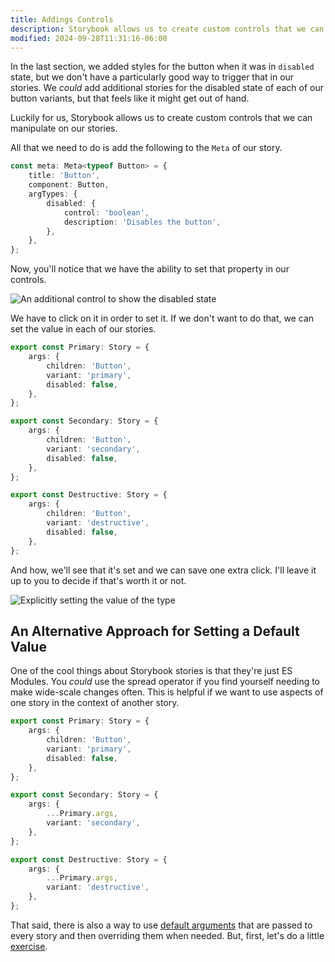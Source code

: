 ```yaml
---
title: Addings Controls
description: Storybook allows us to create custom controls that we can manipulate on our stories.
modified: 2024-09-28T11:31:16-06:00
---
```


In the last section, we added styles for the button when it was in `disabled` state, but we don't have a particularly good way to trigger that in our stories. We _could_ add additional stories for the disabled state of each of our button variants, but that feels like it might get out of hand.

Luckily for us, Storybook allows us to create custom controls that we can manipulate on our stories.

All that we need to do is add the following to the `Meta` of our story.

```ts
const meta: Meta<typeof Button> = {
	title: 'Button',
	component: Button,
	argTypes: {
		disabled: {
			control: 'boolean',
			description: 'Disables the button',
		},
	},
};
```

Now, you'll notice that we have the ability to set that property in our controls.

![An additional control to show the disabled state](assets/storybook-control-disabled-state.png)

We have to click on it in order to set it. If we don't want to do that, we can set the value in each of our stories.

```ts
export const Primary: Story = {
	args: {
		children: 'Button',
		variant: 'primary',
		disabled: false,
	},
};

export const Secondary: Story = {
	args: {
		children: 'Button',
		variant: 'secondary',
		disabled: false,
	},
};

export const Destructive: Story = {
	args: {
		children: 'Button',
		variant: 'destructive',
		disabled: false,
	},
};
```

And how, we'll see that it's set and we can save one extra click. I'll leave it up to you to decide if that's worth it or not.

![Explicitly setting the value of the type](assets/storybook-default-control-value.png)

## An Alternative Approach for Setting a Default Value

One of the cool things about Storybook stories is that they're just ES Modules. You _could_ use the spread operator if you find yourself needing to make wide-scale changes often. This is helpful if we want to use aspects of one story in the context of another story.

```ts
export const Primary: Story = {
	args: {
		children: 'Button',
		variant: 'primary',
		disabled: false,
	},
};

export const Secondary: Story = {
	args: {
		...Primary.args,
		variant: 'secondary',
	},
};

export const Destructive: Story = {
	args: {
		...Primary.args,
		variant: 'destructive',
	},
};
```

That said, there is also a way to use [default arguments](default-args.md) that are passed to every story and then overriding them when needed. But, first, let's do a little [exercise](adding-button-sizes-exercise.md).
